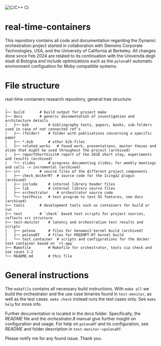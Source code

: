 ![C/C++ CI](https://github.com/flhofer/real-time-containers/workflows/C/C++%20CI/badge.svg)

# real-time-containers #

This repository contains all code and documentation regarding the Dynamic orchestration project started in collaboration with Siemens Corporate Technologies, USA, and the University of California at Berkeley. All changes done since Feb 2024 are related to its continuation with the Università degli studi di Bologna and include optimizations such as the `polenaRT` automatic environment configuation for Moby compatible systems.

# File structure #

real-time containers research repository, general tree structure:

	.
	├── build		# build output for project make
	├── docs		# generic documentation of investigation and architecture details
	|   ├── bib 		# bibliography texts, papers, books, sub-folders used in case of not connected ref's
	|   ├── (folder)	# folder with publications concerning a specific paper
	|   ├── *.bib	 	# other bib-files    	
	|   ├── related_works   # found work, presentations, master theses and alike that might be used throughout the project (archived)
	|   ├── reportShortVisit# report of the 2018 short stay, experiments and results (archived)
	|   └── slides 		# progress documenting slides; for weekly meetings and calls -> incremental (archived)
	├── src		 	# source files of the different project components
	|   ├── check_dockerRT	# source code for the Icinga2 plugin (archived)
	|   ├── include 	# internal library header files
	|   ├── lib 		# internal library source files
	|   ├── orchestrator	# orchestrator source code
	|   └── testPosix 	# test program to test OS features, see docs (archived)
	├── tools		# development tools such as containers for build or run
	├── test 		# `check` based test scripts for project sources, reflects src structure
	├── test-monitor 	# latency and orchestration test results and scripts
	|   ├── polena 		# files for Xenomai3 kernel build (archived)
	|   ├── polenaRT	# files for PREEMPT-RT kernel build
	|   └── test_container	# scripts and configurations for the docker test container based on `rt-app`
	├── Makefile		# Makefile for orchestrator, tests via check and use cases 1-2
	└── README.md	 	# this file
	

# General instructions #

The `makefile` contains all necessary build instructions. With `make all` we build the orchestrator and the use case binaries found in `test-monitor`, as well as the test cases. `make check` instead runs the test cases only. See `make help` for more info.

Further documentation is located in the docs folder. Specifically, the _README_ file and the _orchestrator.8_ manual give further insight on configuration and usage. For help on `polenaRT` and its configuration, see _README_ and folder description in `test-monitor->polenaRT`.

Please notify me for any found issue. Thank you.
